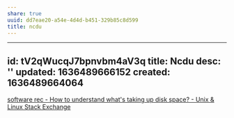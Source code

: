 ```yaml
---
share: true
uuid: dd7eae20-a54e-4d4d-b451-329b85c8d599
title: ncdu
---
```

---
id: tV2qWucqJ7bpnvbm4aV3q
title: Ncdu
desc: ''
updated: 1636489666152
created: 1636489664064
---

[software rec - How to understand what's taking up disk space? - Unix & Linux Stack Exchange](https://unix.stackexchange.com/questions/3961/how-to-understand-whats-taking-up-disk-space)